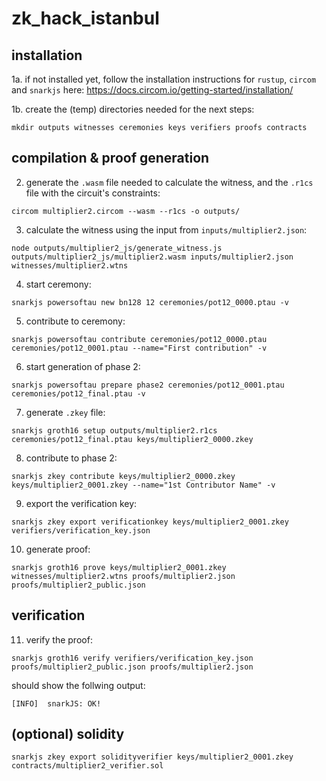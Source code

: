 # zk_hack_istanbul

## installation

1a. if not installed yet, follow the installation instructions for `rustup`, `circom` and `snarkjs` here: https://docs.circom.io/getting-started/installation/

1b. create the (temp) directories needed for the next steps:

```
mkdir outputs witnesses ceremonies keys verifiers proofs contracts
```

## compilation & proof generation

2. generate the `.wasm` file needed to calculate the witness, and the `.r1cs` file with the circuit's constraints:

```
circom multiplier2.circom --wasm --r1cs -o outputs/
```

3. calculate the witness using the input from `inputs/multiplier2.json`:

```
node outputs/multiplier2_js/generate_witness.js outputs/multiplier2_js/multiplier2.wasm inputs/multiplier2.json witnesses/multiplier2.wtns
```

4. start ceremony:

```
snarkjs powersoftau new bn128 12 ceremonies/pot12_0000.ptau -v
```

5. contribute to ceremony:

```
snarkjs powersoftau contribute ceremonies/pot12_0000.ptau ceremonies/pot12_0001.ptau --name="First contribution" -v
```

6. start generation of phase 2:

```
snarkjs powersoftau prepare phase2 ceremonies/pot12_0001.ptau ceremonies/pot12_final.ptau -v
```

7. generate `.zkey` file:

```
snarkjs groth16 setup outputs/multiplier2.r1cs ceremonies/pot12_final.ptau keys/multiplier2_0000.zkey
```

8. contribute to phase 2:

```
snarkjs zkey contribute keys/multiplier2_0000.zkey keys/multiplier2_0001.zkey --name="1st Contributor Name" -v
```

9. export the verification key:

```
snarkjs zkey export verificationkey keys/multiplier2_0001.zkey verifiers/verification_key.json
```

10. generate proof:

```
snarkjs groth16 prove keys/multiplier2_0001.zkey witnesses/multiplier2.wtns proofs/multiplier2.json proofs/multiplier2_public.json
```

## verification

11. verify the proof:

```
snarkjs groth16 verify verifiers/verification_key.json proofs/multiplier2_public.json proofs/multiplier2.json
```

should show the follwing output:

```
[INFO]  snarkJS: OK!
```

## (optional) solidity

```
snarkjs zkey export solidityverifier keys/multiplier2_0001.zkey contracts/multiplier2_verifier.sol
```

